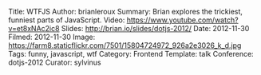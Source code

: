 Title: WTFJS
Author: brianleroux
Summary: Brian explores the trickiest, funniest parts of JavaScript.
Video: https://www.youtube.com/watch?v=et8xNAc2ic8
Slides: http://brian.io/slides/dotjs-2012/
Date: 2012-11-30
Filmed: 2012-11-30
Image: https://farm8.staticflickr.com/7501/15804724972_926a2e3026_k_d.jpg
Tags: funny, javascript, wtf
Category: Frontend
Template: talk
Conference: dotjs-2012
Curator: sylvinus
